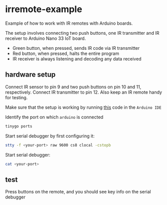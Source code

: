 # irremote-example
Example of how to work with IR remotes with Arduino boards.

The setup involves connecting two push buttons, one IR transmitter 
and IR receiver to Arduino Nano 33 IoT board.
* Green button, when pressed, sends IR code via IR transmitter
* Red button, when pressed, halts the entire program
* IR receiver is always listening and decoding any data received

## hardware setup
Connect IR sensor to pin 9 and two push buttons on pin 10 and 11, respectively.
Connect IR transmitter to pin 12. Also keep an IR remote handy for testing.

Make sure that the setup is working by running
[this](c-code/main.c) code in the `Arduino IDE`

Identify the port on which `arduino` is connected
```bash
tinygo ports
```

Start serial debugger by first configuring it:
```bash
stty -f <your-port> raw 9600 cs8 clocal -cstopb
```

Start serial debugger:
```bash
cat <your-port>
```

## test
Press buttons on the remote, and you should see key info on the serial debugger
